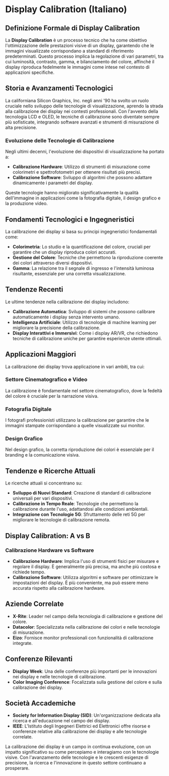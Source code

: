# Display Calibration (Italiano)

## Definizione Formale di Display Calibration

La **Display Calibration** è un processo tecnico che ha come obiettivo l'ottimizzazione delle prestazioni visive di un display, garantendo che le immagini visualizzate corrispondano a standard di riferimento predeterminati. Questo processo implica la regolazione di vari parametri, tra cui luminosità, contrasto, gamma, e bilanciamento del colore, affinché il display riproduca fedelmente le immagini come intese nel contesto di applicazioni specifiche.

## Storia e Avanzamenti Tecnologici

La californiana Silicon Graphics, Inc. negli anni '90 ha svolto un ruolo cruciale nello sviluppo delle tecnologie di visualizzazione, aprendo la strada alla calibrazione dei display nei contesti professionali. Con l'avvento della tecnologia LCD e OLED, le tecniche di calibrazione sono diventate sempre più sofisticate, integrando software avanzati e strumenti di misurazione di alta precisione.

### Evoluzione delle Tecnologie di Calibrazione

Negli ultimi decenni, l'evoluzione dei dispositivi di visualizzazione ha portato a:

- **Calibrazione Hardware**: Utilizzo di strumenti di misurazione come colorimetri e spettrofotometri per ottenere risultati più precisi.
- **Calibrazione Software**: Sviluppo di algoritmi che possono adattare dinamicamente i parametri del display.
  
Queste tecnologie hanno migliorato significativamente la qualità dell'immagine in applicazioni come la fotografia digitale, il design grafico e la produzione video.

## Fondamenti Tecnologici e Ingegneristici

La calibrazione dei display si basa su principi ingegneristici fondamentali come:

- **Colorimetria**: Lo studio e la quantificazione del colore, cruciali per garantire che un display riproduca colori accurati.
- **Gestione del Colore**: Tecniche che permettono la riproduzione coerente dei colori attraverso diversi dispositivi.
- **Gamma**: La relazione tra il segnale di ingresso e l'intensità luminosa risultante, essenziale per una corretta visualizzazione.

## Tendenze Recenti

Le ultime tendenze nella calibrazione dei display includono:

- **Calibrazione Automatica**: Sviluppo di sistemi che possono calibrare automaticamente i display senza intervento umano.
- **Intelligenza Artificiale**: Utilizzo di tecnologie di machine learning per migliorare la precisione della calibrazione.
- **Display Interattivi e Immersivi**: Come i display AR/VR, che richiedono tecniche di calibrazione uniche per garantire esperienze utente ottimali.

## Applicazioni Maggiori

La calibrazione dei display trova applicazione in vari ambiti, tra cui:

### Settore Cinematografico e Video

La calibrazione è fondamentale nel settore cinematografico, dove la fedeltà del colore è cruciale per la narrazione visiva.

### Fotografia Digitale

I fotografi professionisti utilizzano la calibrazione per garantire che le immagini stampate corrispondano a quelle visualizzate sui monitor.

### Design Grafico

Nel design grafico, la corretta riproduzione dei colori è essenziale per il branding e la comunicazione visiva.

## Tendenze e Ricerche Attuali

Le ricerche attuali si concentrano su:

- **Sviluppo di Nuovi Standard**: Creazione di standard di calibrazione universali per vari dispositivi.
- **Calibrazione in Tempo Reale**: Tecnologie che permettono la calibrazione durante l'uso, adattandosi alle condizioni ambientali.
- **Integrazione con Tecnologie 5G**: Sfruttamento delle reti 5G per migliorare le tecnologie di calibrazione remota.

## Display Calibration: A vs B

### Calibrazione Hardware vs Software

- **Calibrazione Hardware**: Implica l'uso di strumenti fisici per misurare e regolare il display. È generalmente più precisa, ma anche più costosa e richiede tempo.
- **Calibrazione Software**: Utilizza algoritmi e software per ottimizzare le impostazioni del display. È più conveniente, ma può essere meno accurata rispetto alla calibrazione hardware.

## Aziende Correlate

- **X-Rite**: Leader nel campo della tecnologia di calibrazione e gestione del colore.
- **Datacolor**: Specializzata nella calibrazione dei colori e nelle tecnologie di misurazione.
- **Eizo**: Fornisce monitor professionali con funzionalità di calibrazione integrate.

## Conferenze Rilevanti

- **Display Week**: Una delle conferenze più importanti per le innovazioni nei display e nelle tecnologie di calibrazione.
- **Color Imaging Conference**: Focalizzata sulla gestione del colore e sulla calibrazione dei display.

## Società Accademiche

- **Society for Information Display (SID)**: Un'organizzazione dedicata alla ricerca e all'educazione nel campo dei display.
- **IEEE**: L'Istituto degli Ingegneri Elettrici ed Elettronici offre risorse e conferenze relative alla calibrazione dei display e alle tecnologie correlate.

La calibrazione dei display è un campo in continua evoluzione, con un impatto significativo su come percepiamo e interagiamo con le tecnologie visive. Con l'avanzamento delle tecnologie e le crescenti esigenze di precisione, la ricerca e l'innovazione in questo settore continuano a prosperare.